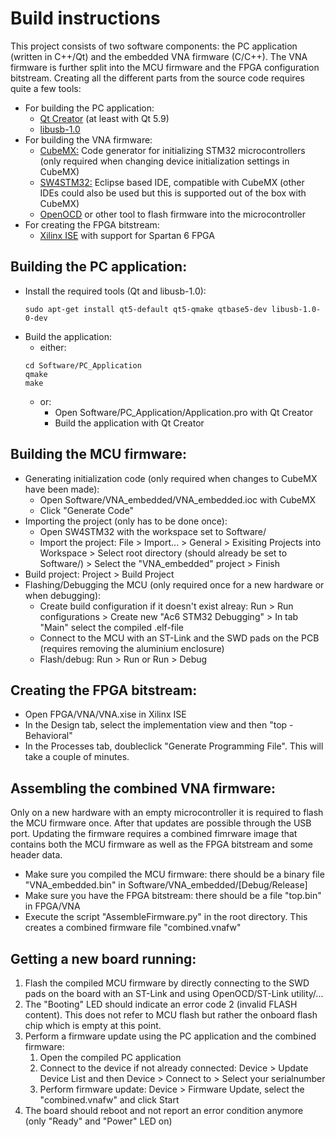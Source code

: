 # Build instructions
This project consists of two software components: the PC application (written in C++/Qt) and the embedded VNA firmware (C/C++). The VNA firmware is further split into the MCU firmware and the FPGA configuration bitstream.
Creating all the different parts from the source code requires quite a few tools:
* For building the PC application:
  * [Qt Creator](https://www.qt.io/offline-installers) (at least with Qt 5.9)
  * [libusb-1.0](https://libusb.info/)
* For building the VNA firmware:
  * [CubeMX:](https://www.st.com/en/development-tools/stm32cubemx.html) Code generator for initializing STM32 microcontrollers (only required when changing device initialization settings in CubeMX)
  * [SW4STM32:](https://www.st.com/en/development-tools/sw4stm32.html) Eclipse based IDE, compatible with CubeMX (other IDEs could also be used but this is supported out of the box with CubeMX)
  * [OpenOCD](http://openocd.org/) or other tool to flash firmware into the microcontroller
* For creating the FPGA bitstream:
  * [Xilinx ISE](https://www.xilinx.com/products/design-tools/ise-design-suite.html) with support for Spartan 6 FPGA
 
## Building the PC application:
* Install the required tools (Qt and libusb-1.0):
  ```
  sudo apt-get install qt5-default qt5-qmake qtbase5-dev libusb-1.0-0-dev 
  ```
* Build the application:
  * either:
  ```
  cd Software/PC_Application
  qmake
  make
  ```
  * or:
    * Open Software/PC_Application/Application.pro with Qt Creator
    * Build the application with Qt Creator

## Building the MCU firmware:
* Generating initialization code (only required when changes to CubeMX have been made):
  * Open Software/VNA_embedded/VNA_embedded.ioc with CubeMX
  * Click "Generate Code"
* Importing the project (only has to be done once):
  * Open SW4STM32 with the workspace set to Software/
  * Import the project: File > Import... > General > Exisiting Projects into Workspace > Select root directory (should already be set to Software/) > Select the "VNA_embedded" project > Finish
* Build project: Project > Build Project
* Flashing/Debugging the MCU (only required once for a new hardware or when debugging):
  * Create build configuration if it doesn't exist alreay: Run > Run configurations > Create new "Ac6 STM32 Debugging" > In tab "Main" select the compiled .elf-file
  * Connect to the MCU with an ST-Link and the SWD pads on the PCB (requires removing the aluminium enclosure)
  * Flash/debug: Run > Run or Run > Debug

## Creating the FPGA bitstream:
* Open FPGA/VNA/VNA.xise in Xilinx ISE
* In the Design tab, select the implementation view and then "top - Behavioral"
* In the Processes tab, doubleclick "Generate Programming File". This will take a couple of minutes.

## Assembling the combined VNA firmware:
Only on a new hardware with an empty microcontroller it is required to flash the MCU firmware once. After that updates are possible through the USB port. Updating the firmware requires a combined fimrware image that contains both the MCU firmware as well as the FPGA bitstream and some header data.
* Make sure you compiled the MCU firmware: there should be a binary file "VNA_embedded.bin" in Software/VNA_embedded/[Debug/Release]
* Make sure you have the FPGA bitstream: there should be a file "top.bin" in FPGA/VNA
* Execute the script "AssembleFirmware.py" in the root directory. This creates a combined firmware file "combined.vnafw"

## Getting a new board running:
1. Flash the compiled MCU firmware by directly connecting to the SWD pads on the board with an ST-Link and using OpenOCD/ST-Link utility/...
2. The "Booting" LED should indicate an error code 2 (invalid FLASH content). This does not refer to MCU flash but rather the onboard flash chip which is empty at this point.
3. Perform a firmware update using the PC application and the combined firmware:
    1. Open the compiled PC application
    2. Connect to the device if not already connected: Device > Update Device List and then Device > Connect to > Select your serialnumber
    3. Perform firmware update: Device > Firmware Update, select the "combined.vnafw" and click Start
4. The board should reboot and not report an error condition anymore (only "Ready" and "Power" LED on)
